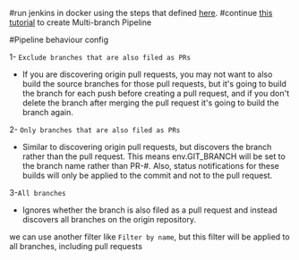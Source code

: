 #run jenkins in docker using the steps that defined [here](`https://www.jenkins.io/doc/book/installing/docker/).
#continue [this tutorial](https://devopscube.com/jenkins-multibranch-pipeline-tutorial/) to create Multi-branch Pipeline

#Pipeline behaviour config

1- `Exclude branches that are also filed as PRs`
* If you are discovering origin pull requests, you may not want to also build the source branches for those pull requests, but it's going to build the branch for each push before creating a pull request, and if you don't delete the branch after merging the pull request it's going to build the branch again.

2- `Only branches that are also filed as PRs`
* Similar to discovering origin pull requests, but discovers the branch rather than the pull request. This means env.GIT_BRANCH will be set to the branch name rather than PR-#. Also, status notifications for these builds will only be applied to the commit and not to the pull request.

3-`All branches`
* Ignores whether the branch is also filed as a pull request and instead discovers all branches on the origin repository.

we can use another filter like `Filter by name`, but this filter will be applied to all branches, including pull requests